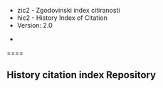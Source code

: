* zic2 - Zgodovinski index citiranosti
* hic2 - History Index of Citation
* Version: 2.0
-
====

## History citation index Repository
